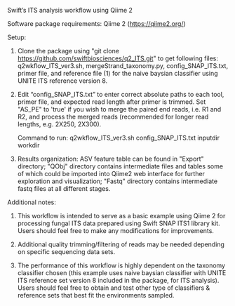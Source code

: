 Swift’s ITS analysis workflow using Qiime 2 

Software package requirements:
Qiime 2 (https://qiime2.org/)

Setup:
1. Clone the package using "git clone https://github.com/swiftbiosciences/q2_ITS.git" 
   to get following files: q2wkflow_ITS_ver3.sh,
   mergeStrand_taxonomy.py, config_SNAP_ITS.txt, primer file, and reference 
   file (1) for the naive baysian classifier using UNITE ITS reference 
   version 8. 

2. Edit “config_SNAP_ITS.txt” to enter correct absolute paths to each tool, primer 
   file, and expected read length after primer is trimmed. Set "AS_PE" to 'true'
   if you wish to merge the paired end reads, i.e. R1 and R2, and process the 
   merged reads (recommended for longer read lengths, e.g. 2X250, 2X300).

   Command to run:
   q2wkflow_ITS_ver3.sh  config_SNAP_ITS.txt  inputdir  workdir

3. Results organization: ASV feature table can be found in "Export" directory; 
   "QObj" directory contains intermediate files and tables some of which could 
   be imported into Qiime2 web interface for further exploration and 
   visualization; "Fastq" directory contains intermediate fastq files at all
   different stages.


Additional notes:

1. This workflow is intended to serve as a basic example using Qiime 2
   for processing fungal ITS data prepared using Swift SNAP ITS1
   library kit. Users should feel free to make any modifications for
   improvements.

2. Additional quality trimming/filtering of reads may be needed depending on
   specific sequencing data sets.

3. The performance of this workflow is highly dependent on the taxonomy
   classifier chosen (this example uses naive baysian classifier
   with UNITE ITS reference set version 8 included in the package, for ITS
   analysis). Users should feel free to obtain and test  other type  of
   classifiers & reference sets that best fit the environments sampled.
